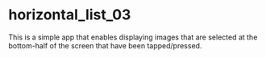 # horizontal_list_03

This is a simple app that enables displaying images that are selected at the bottom-half of the screen that have been tapped/pressed.
